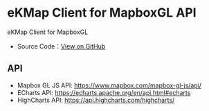 # eKMap Client for MapboxGL API
eKMap Client for MapboxGL


*   Source Code：<a href="https://github.com/eKMap/ekmap-client/tree/master/src/mapboxgl" target="_blank">View on GitHub</a>

## API

*   Mapbox GL JS API: <a href="https://www.mapbox.com/mapbox-gl-js/api/" target="_blank">https://www.mapbox.com/mapbox-gl-js/api/</a>
*   ECharts API: <a href="https://echarts.apache.org/en/api.html#echarts" target="_blank">https://echarts.apache.org/en/api.html#echarts</a>
*   HighCharts API: <a href="https://api.highcharts.com/highcharts/" target="_blank">https://api.highcharts.com/highcharts/</a>
